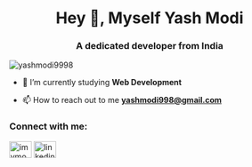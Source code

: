 <h1 align="center">Hey 👋, Myself Yash Modi</h1>
<h3 align="center">A dedicated  developer from India</h3>

<p align="left"> <img src="https://komarev.com/ghpvc/?username=yashmodi9998&label=Profile%20views&color=0e75b6&style=flat" alt="yashmodi9998" /> </p>

- 🔭 I’m currently studying **Web Development**

- 📫 How to reach out to me **yashmodi998@gmail.com**

<h3 align="left">Connect with me:</h3>
<p align="left">
<a href="https://twitter.com/imymodi" target="blank"><img align="center" src="" alt="imymodi" height="30" width="40" /></a>
<a href="https://linkedin.com/in/linkedin.com/in/yash-modi-0a551b133" target="blank"><img align="center" src="" alt="linkedin.com/in/yash-modi-0a551b133" height="30" width="40" /></a>
</p>

